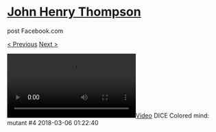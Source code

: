 # [John Henry Thompson](../README.md)
post Facebook.com

[< Previous](2018-03-18-1.md) [Next >](2018-03-06-2.md)

[![](../media/2018-03-06/DICE-Colored-mind-mutant-4.mp4)](../README.md)
DICE Colored mind: mutant #4
2018-03-06 01:22:40